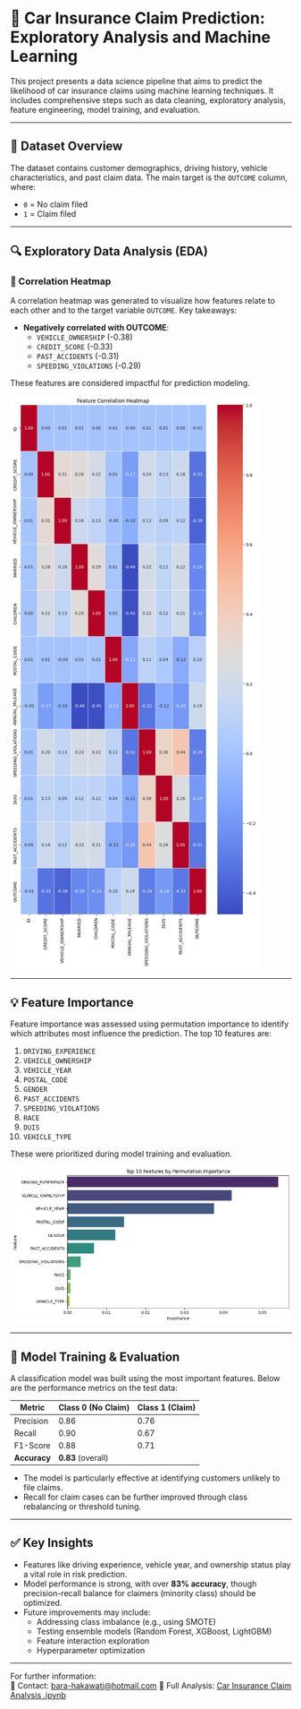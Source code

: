 # 🧠 Car Insurance Claim Prediction: Exploratory Analysis and Machine Learning

This project presents a data science pipeline that aims to predict the likelihood of car insurance claims using machine learning techniques. It includes comprehensive steps such as data cleaning, exploratory analysis, feature engineering, model training, and evaluation.

---

## 📂 Dataset Overview

The dataset contains customer demographics, driving history, vehicle characteristics, and past claim data. The main target is the `OUTCOME` column, where:
- `0` = No claim filed
- `1` = Claim filed

---

## 🔍 Exploratory Data Analysis (EDA)

### 🔗 Correlation Heatmap

A correlation heatmap was generated to visualize how features relate to each other and to the target variable `OUTCOME`. Key takeaways:

- **Negatively correlated with OUTCOME**:
  - `VEHICLE_OWNERSHIP` (-0.38)
  - `CREDIT_SCORE` (-0.33)
  - `PAST_ACCIDENTS` (-0.31)
  - `SPEEDING_VIOLATIONS` (-0.29)

These features are considered impactful for prediction modeling.

![Feature Correlation Heatmap](images/corr.png)

---

## 💡 Feature Importance

Feature importance was assessed using permutation importance to identify which attributes most influence the prediction. The top 10 features are:

1. `DRIVING_EXPERIENCE`
2. `VEHICLE_OWNERSHIP`
3. `VEHICLE_YEAR`
4. `POSTAL_CODE`
5. `GENDER`
6. `PAST_ACCIDENTS`
7. `SPEEDING_VIOLATIONS`
8. `RACE`
9. `DUIS`
10. `VEHICLE_TYPE`

These were prioritized during model training and evaluation.

![Feature Importance](images/Feature_importance.png)

---

## 🤖 Model Training & Evaluation

A classification model was built using the most important features. Below are the performance metrics on the test data:

| Metric        | Class 0 (No Claim) | Class 1 (Claim) |
|---------------|-------------------|-----------------|
| Precision     | 0.86              | 0.76            |
| Recall        | 0.90              | 0.67            |
| F1-Score      | 0.88              | 0.71            |
| **Accuracy**  | **0.83** (overall) |                 |

- The model is particularly effective at identifying customers unlikely to file claims.
- Recall for claim cases can be further improved through class rebalancing or threshold tuning.

---

## ✅ Key Insights

- Features like driving experience, vehicle year, and ownership status play a vital role in risk prediction.
- Model performance is strong, with over **83% accuracy**, though precision-recall balance for claimers (minority class) should be optimized.
- Future improvements may include:
  - Addressing class imbalance (e.g., using SMOTE)
  - Testing ensemble models (Random Forest, XGBoost, LightGBM)
  - Feature interaction exploration
  - Hyperparameter optimization

---


For further information:  
📧 Contact: bara-hakawati@hotmail.com 
📂 Full Analysis: [Car Insurance Claim Analysis
.ipynb](Car_Insurance_Claim_Analysis.ipynb)  
